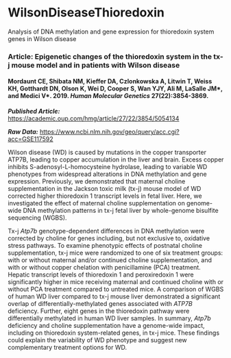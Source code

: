 # WilsonDiseaseThioredoxin
Analysis of DNA methylation and gene expression for thioredoxin system genes in Wilson disease

### Article: Epigenetic changes of the thioredoxin system in the tx-j mouse model and in patients with Wilson disease 
#### Mordaunt CE, Shibata NM, Kieffer DA, Czlonkowska A, Litwin T, Weiss KH, Gotthardt DN, Olson K, Wei D, Cooper S, Wan YJY, Ali M, LaSalle JM*, and Medici V*. 2019. *Human Molecular Genetics* 27(22):3854-3869.

***Published Article:*** https://academic.oup.com/hmg/article/27/22/3854/5054134

***Raw Data:*** https://www.ncbi.nlm.nih.gov/geo/query/acc.cgi?acc=GSE117592

Wilson disease (WD) is caused by mutations in the copper transporter ATP7B, leading to copper accumulation in the liver and brain. Excess copper inhibits S-adenosyl-L-homocysteine hydrolase, leading to variable WD phenotypes from widespread alterations in DNA methylation and gene expression. Previously, we demonstrated that maternal choline supplementation in the Jackson toxic milk (tx-j) mouse model of WD corrected higher thioredoxin 1 transcript levels in fetal liver. Here, we investigated the effect of maternal choline supplementation on genome-wide DNA methylation patterns in tx-j fetal liver by whole-genome bisulfite sequencing (WGBS). 

Tx-j *Atp7b* genotype-dependent differences in DNA methylation were corrected by choline for genes including, but not exclusive to, oxidative stress pathways. To examine phenotypic effects of postnatal choline supplementation, tx-j mice were randomized to one of six treatment groups: with or without maternal and/or continued choline supplementation, and with or without copper chelation with penicillamine (PCA) treatment. Hepatic transcript levels of thioredoxin 1 and peroxiredoxin 1 were significantly higher in mice receiving maternal and continued choline with or without PCA treatment compared to untreated mice.  A comparison of WGBS of human WD liver compared to tx-j mouse liver demonstrated a significant overlap of differentially-methylated genes associated with *ATP7B* deficiency. Further, eight genes in the thioredoxin pathway were differentially methylated in human WD liver samples. In summary, *Atp7b* deficiency and choline supplementation have a genome-wide impact, including on thioredoxin system-related genes, in tx-j mice. These findings could explain the variability of WD phenotype and suggest new complementary treatment options for WD.
